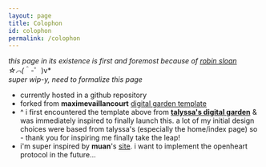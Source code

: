 ```yaml
---
layout: page
title: Colophon
id: colophon
permalink: /colophon
---
```


*this page in its existence is first and foremost because of [robin sloan](https://www.robinsloan.com/colophon/) ☆⌒(*＾-゜)v* <br />
*super wip-y, need to formalize this page*
- currently hosted in a github repository
- forked from **maximevaillancourt** [digital garden template](https://github.com/maximevaillancourt/digital-garden-jekyll-template)
- ^ i first encountered the template above from **[talyssa's digital garden](https://talyssagarden.netlify.app/)** & was immediately inspired to finally launch this. a lot of my initial design choices were based from talyssa's (especially the home/index page) so - thank you for inspiring me finally take the leap!
- i'm super inspired by **muan**'s [site](https://github.com/muan/site). i want to implement the openheart protocol in the future...